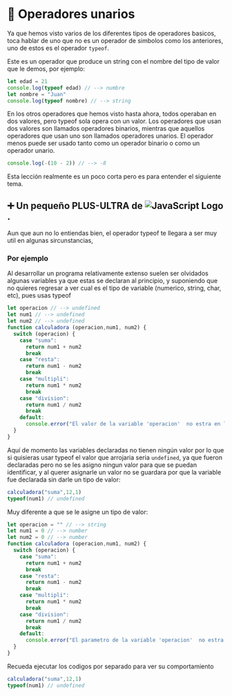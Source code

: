 # 🤨 Operadores unarios
Ya que hemos visto varios de los diferentes tipos de operadores basicos, toca hablar de uno que no es un operador de simbolos como los anteriores, uno de estos es el operador `typeof`.

Este es un operador que produce un string con el nombre del tipo de valor que le demos, por ejemplo:
```JavaScript
let edad = 21
console.log(typeof edad) // --> numbre
let nombre = "Juan"
console.log(typeof nombre) // --> string
```
En los otros operadores que hemos visto hasta ahora, todos operaban en dos valores, pero typeof sola opera con un valor. Los operadores que usan dos valores son llamados operadores binarios, mientras que aquellos operadores que
usan uno son llamados operadores unarios. El operador menos puede ser usado tanto como un operador binario o como un operador unario.
```JavaScript
console.log(-(10 - 2)) // --> -8
```
Esta lección realmente es un poco corta pero es para entender el siguiente tema.
## ➕ Un pequeño PLUS-ULTRA de ![JavaScript Logo](https://img.shields.io/badge/JavaScript-F7DF1E?style=flat&logo=javascript&logoColor=white).
Aun que aun no lo entiendas bien, el operador typeof te llegara a ser muy util en algunas sircunstancias,
### Por ejemplo
Al desarrollar un programa relativamente extenso suelen ser olvidados algunas variables ya que estas se declaran al principio, y suponiendo que no quieres regresar a ver cual es el tipo de variable (numerico, string, char, etc), pues usas typeof
```JavaScript
let operacion // --> undefined
let num1 // --> undefined
let num2 // --> undefined
function calculadora (operacion,num1, num2) {
  switch (operacion) {
    case "suma":
      return num1 + num2
      break
    case "resta":
      return num1 - num2
      break
    case "multipli":
      return num1 * num2
      break
    case "division":
      return num1 / num2
      break
    default:
      console.error("El valor de la variable 'operacion'  no estra en los paremetros permitidos")
  }
}
```
Aquí de momento las variables declaradas no tienen ningún valor por lo que si quisieras usar typeof el valor que arrojaria seria `undefined`, ya que fueron declaradas pero no se les asigno ningun valor para que se puedan identificar, y al querer asignarle un valor no se guardara por que la variable fue declarada sin darle un tipo de valor:
```JavaScript
calculadora("suma",12,1)
typeof(num1) // undefined
```
Muy diferente a que se le asigne un tipo de valor:
```JavaScript
let operacion = "" // --> string
let num1 = 0 // --> number
let num2 = 0 // --> number
function calculadora (operacion,num1, num2) {
  switch (operacion) {
    case "suma":
      return num1 + num2
      break
    case "resta":
      return num1 - num2
      break
    case "multipli":
      return num1 * num2
      break
    case "division":
      return num1 / num2
      break
    default:
      console.error("El parametro de la variable 'operacion'  no estra en los paremetros permitidos")
  }
}
```
Recueda ejecutar los codigos por separado para ver su comportamiento
```JavaScript
calculadora("suma",12,1)
typeof(num1) // undefined
```